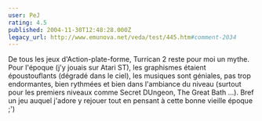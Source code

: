 ```yaml
---
user: PeJ
rating: 4.5
published: 2004-11-30T12:48:28.000Z
legacy_url: http://www.emunova.net/veda/test/445.htm#comment-2034
---
```

De tous les jeux d'Action-plate-forme, Turrican 2 reste pour moi un mythe.
Pour l'époque (j'y jouais sur Atari ST), les graphismes étaient époustouflants (dégradé dans le ciel), les musiques sont géniales, pas trop endormantes, bien rythmées et bien dans l'ambiance du niveau (surtout pour les premiers niveaux comme Secret DUngeon, The Great Bath ...).
Bref un jeu auquel j'adore y rejouer tout en pensant à cette bonne vieille époque ;')